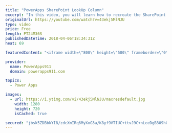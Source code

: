 ```yaml
---
title: "PowerApps SharePoint LookUp Column"
excerpt: "In this video, you will learn how to recreate the SharePoint LookUp column functionality that you want instead of using the mean SharePoint look up column that is built in. Lots of fun in this video.  For PowerApps Consulting check out https://www.PowerApps911.com"
originalUrl: https://youtube.com/watch?v=43ekj5MlNJU
type: video
price: Free
length: PT24M36S
publishedDateTime: 2018-04-06T18:34:31Z
heat: 69

featuredContent: "<iframe width=\"800\" height=\"500\" frameborder=\"0\" src=\"https://www.youtube.com/embed/43ekj5MlNJU\" allow=\"accelerometer; autoplay; encrypted-media; gyroscope; picture-in-picture\" allowfullscreen></iframe>"

provider:
  name: PowerApps911
  domain: powerapps911.com

topics:
  - Power Apps

images:
  - url: https://i.ytimg.com/vi/43ekj5MlNJU/maxresdefault.jpg
    width: 1280
    height: 720
    isCached: true

secured: "jbsk5ZDBbkYI8/zdcXmIRq6MyXoG3a/K8yf9VTIUC+ttvJ9C+nLceDgB309h0q6wicieiuEJEGZr21X1bLVBskee5LArnr4dDakkG7g76Rd5BRH3d9tp1BH5M2/rnRF4JaWG7eNibZ7WNy+tBQo9vuPuNeWO+7QE68IFEUIHlDC3smgKeTWbqlvAeDc+tawQJLdsoGNqm8YG3Gb/CgAZB5kfsBNpaPEsewhDz81ZxBN/+jcWtTafTvS73odjJrEi3JtpFjdf5NDAm6Nre4lhgylzHfSkIXHXj0DdoS/qymmQJ3vuWP+Tl7XfBcGmpg3EmiW8qnhLbCYy+kz6HTr61RCfjsoPrfOjNKQh1kZ0pC+NL3EMnVFJHpOGa5GJdceAIJab+VjDnUku+CZHEKyclNmAW9qOm9CKmeaTniBefW0=;5j1Fh8+zU4Wi89Xwjkm4zQ=="
---
```



